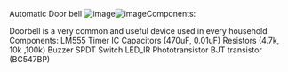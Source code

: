 Automatic Door bell
![image](https://github.com/Tesfamariam21/Multisim_Electronics_project/assets/117683605/8f36cd73-8d0c-4668-a091-f2935219b11e)![image](https://github.com/Tesfamariam21/Multisim_Electronics_project/assets/117683605/3b815e1d-6deb-4bc7-b512-5c853f3020e1)Components:

Doorbell is a very common and useful device used in every household
Components:
LM555 Timer IC 
Capacitors (470uF,  0.01uF)
Resistors (4.7k, 10k ,100k) 
Buzzer 
SPDT Switch
LED_IR
Phototransistor 
BJT transistor (BC547BP)
